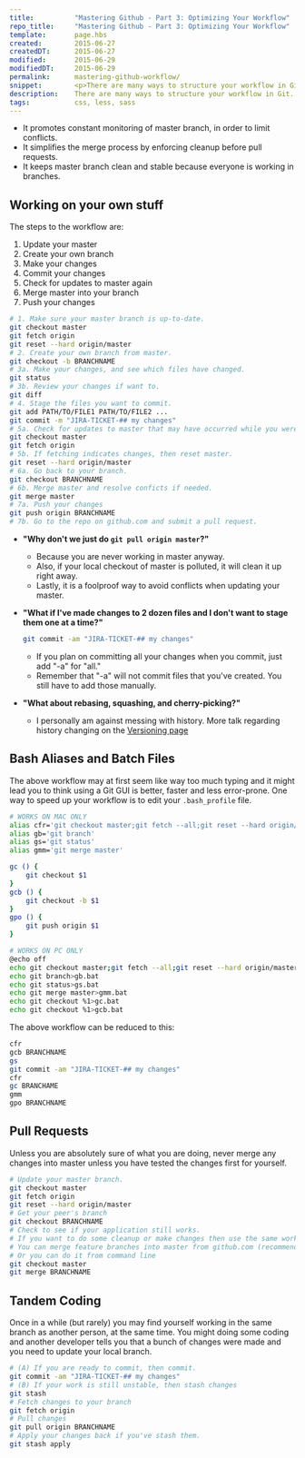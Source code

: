```yaml
---
title:      	"Mastering Github - Part 3: Optimizing Your Workflow"
repo_title:     "Mastering Github - Part 3: Optimizing Your Workflow"
template:       page.hbs
created:       	2015-06-27
createdDT:     	2015-06-27
modified:		2015-06-29
modifiedDT:     2015-06-29
permalink:  	mastering-github-workflow/
snippet:        <p>There are many ways to structure your workflow in Git. I recommend the following process, which uses feature branches and 3-way merges.</p>
description:	There are many ways to structure your workflow in Git. I recommend the following process, which uses feature branches and 3-way merges.
tags:       	css, less, sass
---
```


* It promotes constant monitoring of master branch, in order to limit conflicts.
* It simplifies the merge process by enforcing cleanup before pull requests.
* It keeps master branch clean and stable because everyone is working in branches.

## Working on your own stuff

The steps to the workflow are:

1. Update your master
2. Create your own branch
3. Make your changes
4. Commit your changes
5. Check for updates to master again
6. Merge master into your branch
7. Push your changes

```bash
# 1. Make sure your master branch is up-to-date.
git checkout master
git fetch origin
git reset --hard origin/master
# 2. Create your own branch from master.
git checkout -b BRANCHNAME
# 3a. Make your changes, and see which files have changed.
git status
# 3b. Review your changes if want to.
git diff
# 4. Stage the files you want to commit.
git add PATH/TO/FILE1 PATH/TO/FILE2 ...
git commit -m "JIRA-TICKET-## my changes"
# 5a. Check for updates to master that may have occurred while you were working.
git checkout master
git fetch origin
# 5b. If fetching indicates changes, then reset master.
git reset --hard origin/master
# 6a. Go back to your branch.
git checkout BRANCHNAME
# 6b. Merge master and resolve conficts if needed.
git merge master
# 7a. Push your changes
git push origin BRANCHNAME
# 7b. Go to the repo on github.com and submit a pull request.
```

* **"Why don't we just do ```git pull origin master```?"**
  * Because you are never working in master anyway. 
  * Also, if your local checkout of master is polluted, it will clean it up right away. 
  * Lastly, it is a foolproof way to avoid conflicts when updating your master. 
  
* **"What if I've made changes to 2 dozen files and I don't want to stage them one at a time?"**

  ```bash
  git commit -am "JIRA-TICKET-## my changes"
  ```
  * If you plan on committing all your changes when you commit, just add "-a" for "all."
  * Remember that "-a" will not commit files that you've created. You still have to add those manually.
  
* **"What about rebasing, squashing, and cherry-picking?"**
  * I personally am against messing with history. More talk regarding history changing on the [Versioning page](https://github.com/blinemedical/tech-talks/blob/master/github-demo/versioning.md)
  
 
## Bash Aliases and Batch Files

The above workflow may at first seem like way too much typing and it might lead you to think using a Git GUI is better, faster and less error-prone. One way to speed up your workflow is to edit your ```.bash_profile``` file.

```bash
# WORKS ON MAC ONLY
alias cfr='git checkout master;git fetch --all;git reset --hard origin/master'
alias gb='git branch'
alias gs='git status'
alias gmm='git merge master'

gc () {
	git checkout $1
}
gcb () {
    git checkout -b $1
}
gpo () {
    git push origin $1
}
```

```bash
# WORKS ON PC ONLY
@echo off
echo git checkout master;git fetch --all;git reset --hard origin/master >cfr.bat
echo git branch>gb.bat
echo git status>gs.bat
echo git merge master>gmm.bat
echo git checkout %1>gc.bat
echo git checkout %1>gcb.bat 
```

The above workflow can be reduced to this:

```bash
cfr
gcb BRANCHNAME
gs
git commit -am "JIRA-TICKET-## my changes"
cfr
gc BRANCHAME
gmm
gpo BRANCHNAME
```

## Pull Requests

Unless you are absolutely sure of what you are doing, never merge any changes into master unless you have tested the changes first for yourself.

```bash
# Update your master branch.
git checkout master
git fetch origin
git reset --hard origin/master
# Get your peer's branch
git checkout BRANCHNAME
# Check to see if your application still works.
# If you want to do some cleanup or make changes then use the same workflow as above
# You can merge feature branches into master from github.com (recommended)
# Or you can do it from command line
git checkout master
git merge BRANCHNAME
```

## Tandem Coding

Once in a while (but rarely) you may find yourself working in the same branch as another person, at the same time. You might doing some coding and another developer tells you that a bunch of changes were made and you need to update your local branch.

```bash
# (A) If you are ready to commit, then commit.
git commit -am "JIRA-TICKET-## my changes"
# (B) If your work is still unstable, then stash changes
git stash
# Fetch changes to your branch
git fetch origin
# Pull changes
git pull origin BRANCHNAME
# Apply your changes back if you've stash them.
git stash apply
```










